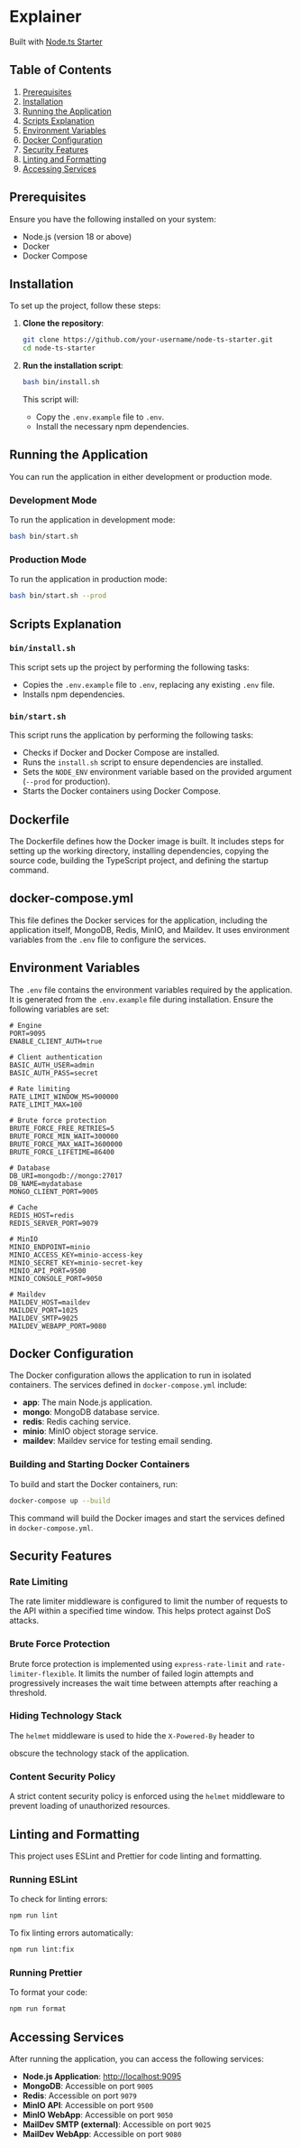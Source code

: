# Explainer

Built with [Node.ts Starter](https://github.com/fless-lab/node-ts-starter)

## Table of Contents

1. [Prerequisites](#prerequisites)
2. [Installation](#installation)
3. [Running the Application](#running-the-application)
4. [Scripts Explanation](#scripts-explanation)
5. [Environment Variables](#environment-variables)
6. [Docker Configuration](#docker-configuration)
7. [Security Features](#security-features)
8. [Linting and Formatting](#linting-and-formatting)
9. [Accessing Services](#accessing-services)

## Prerequisites

Ensure you have the following installed on your system:

- Node.js (version 18 or above)
- Docker
- Docker Compose

## Installation

To set up the project, follow these steps:

1. **Clone the repository**:
    ```sh
    git clone https://github.com/your-username/node-ts-starter.git
    cd node-ts-starter
    ```

2. **Run the installation script**:
    ```sh
    bash bin/install.sh
    ```

    This script will:
    - Copy the `.env.example` file to `.env`.
    - Install the necessary npm dependencies.

## Running the Application

You can run the application in either development or production mode.

### Development Mode

To run the application in development mode:
```sh
bash bin/start.sh
```

### Production Mode

To run the application in production mode:
```sh
bash bin/start.sh --prod
```

## Scripts Explanation

### `bin/install.sh`

This script sets up the project by performing the following tasks:
- Copies the `.env.example` file to `.env`, replacing any existing `.env` file.
- Installs npm dependencies.

### `bin/start.sh`

This script runs the application by performing the following tasks:
- Checks if Docker and Docker Compose are installed.
- Runs the `install.sh` script to ensure dependencies are installed.
- Sets the `NODE_ENV` environment variable based on the provided argument (`--prod` for production).
- Starts the Docker containers using Docker Compose.

## Dockerfile

The Dockerfile defines how the Docker image is built. It includes steps for setting up the working directory, installing dependencies, copying the source code, building the TypeScript project, and defining the startup command.

## docker-compose.yml

This file defines the Docker services for the application, including the application itself, MongoDB, Redis, MinIO, and Maildev. It uses environment variables from the `.env` file to configure the services.

## Environment Variables

The `.env` file contains the environment variables required by the application. It is generated from the `.env.example` file during installation. Ensure the following variables are set:

```env
# Engine
PORT=9095
ENABLE_CLIENT_AUTH=true

# Client authentication
BASIC_AUTH_USER=admin
BASIC_AUTH_PASS=secret

# Rate limiting
RATE_LIMIT_WINDOW_MS=900000
RATE_LIMIT_MAX=100

# Brute force protection
BRUTE_FORCE_FREE_RETRIES=5
BRUTE_FORCE_MIN_WAIT=300000
BRUTE_FORCE_MAX_WAIT=3600000
BRUTE_FORCE_LIFETIME=86400

# Database
DB_URI=mongodb://mongo:27017
DB_NAME=mydatabase
MONGO_CLIENT_PORT=9005

# Cache
REDIS_HOST=redis
REDIS_SERVER_PORT=9079

# MinIO
MINIO_ENDPOINT=minio
MINIO_ACCESS_KEY=minio-access-key
MINIO_SECRET_KEY=minio-secret-key
MINIO_API_PORT=9500
MINIO_CONSOLE_PORT=9050

# Maildev
MAILDEV_HOST=maildev
MAILDEV_PORT=1025
MAILDEV_SMTP=9025
MAILDEV_WEBAPP_PORT=9080
```

## Docker Configuration

The Docker configuration allows the application to run in isolated containers. The services defined in `docker-compose.yml` include:

- **app**: The main Node.js application.
- **mongo**: MongoDB database service.
- **redis**: Redis caching service.
- **minio**: MinIO object storage service.
- **maildev**: Maildev service for testing email sending.

### Building and Starting Docker Containers

To build and start the Docker containers, run:

```sh
docker-compose up --build
```

This command will build the Docker images and start the services defined in `docker-compose.yml`.

## Security Features

### Rate Limiting

The rate limiter middleware is configured to limit the number of requests to the API within a specified time window. This helps protect against DoS attacks.

### Brute Force Protection

Brute force protection is implemented using `express-rate-limit` and `rate-limiter-flexible`. It limits the number of failed login attempts and progressively increases the wait time between attempts after reaching a threshold.

### Hiding Technology Stack

The `helmet` middleware is used to hide the `X-Powered-By` header to

 obscure the technology stack of the application.

### Content Security Policy

A strict content security policy is enforced using the `helmet` middleware to prevent loading of unauthorized resources.

## Linting and Formatting

This project uses ESLint and Prettier for code linting and formatting.

### Running ESLint

To check for linting errors:

```sh
npm run lint
```

To fix linting errors automatically:

```sh
npm run lint:fix
```

### Running Prettier

To format your code:

```sh
npm run format
```

## Accessing Services

After running the application, you can access the following services:

- **Node.js Application**: [http://localhost:9095](http://localhost:9095)
- **MongoDB**: Accessible on port `9005`
- **Redis**: Accessible on port `9079`
- **MinIO API**: Accessible on port `9500`
- **MinIO WebApp**: Accessible on port `9050`
- **MailDev SMTP (external)**: Accessible on port `9025`
- **MailDev WebApp**: Accessible on port `9080`
